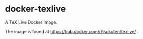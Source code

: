 # docker-texlive

A TeX Live Docker image.

The image is found at https://hub.docker.com/r/tsukuten/texlive/ .
